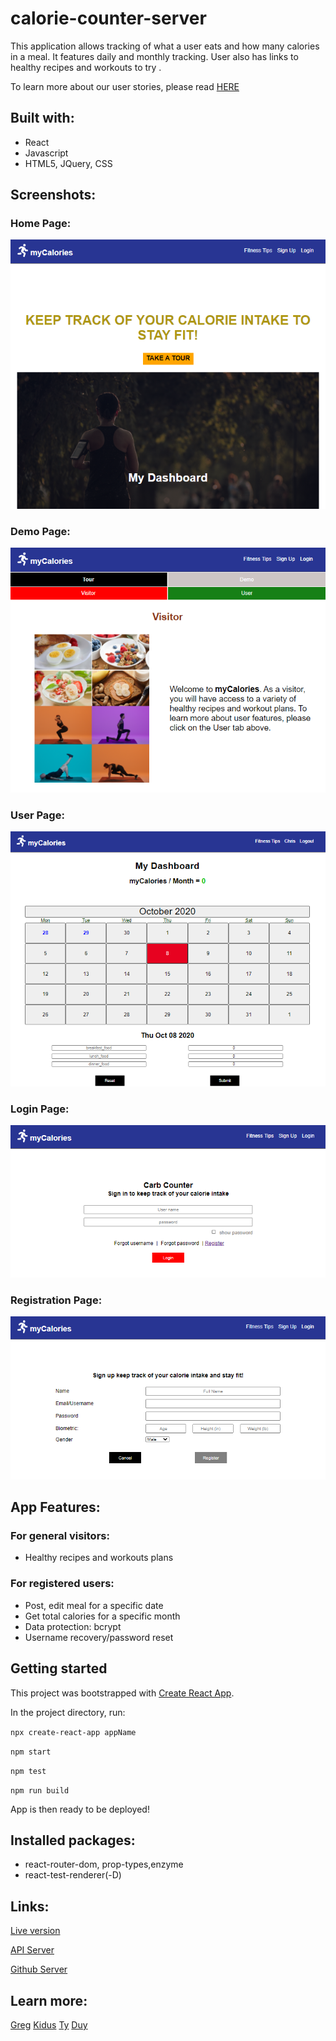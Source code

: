 # calorie-counter-server

This application allows tracking of what a user eats and how many calories in a meal.  It features daily and monthly tracking. User also has links to healthy recipes and workouts to try . 

To learn more about our user stories, please read [HERE](https://docs.google.com/spreadsheets/d/10vr_gILvtYHT7AtwDcj6wCP0vuv-HUcrETIH3dWyJcU/edit#gid=0)

## Built with:
* React
* Javascript
* HTML5, JQuery, CSS

## Screenshots:

### Home Page:
![Home Page](https://github.com/DuyLuu90/myCalories-client/blob/master/screenshots/HomePage.PNG)

### Demo Page:
![Demo Page](https://github.com/DuyLuu90/myCalories-client/blob/master/screenshots/DemoPage.PNG)

### User Page:
![User Page](https://github.com/DuyLuu90/myCalories-client/blob/master/screenshots/UserPage.PNG)

### Login Page:
![Login Page](https://github.com/DuyLuu90/myCalories-client/blob/master/screenshots/LoginPage.PNG)

### Registration Page:
![Reg Page](https://github.com/DuyLuu90/myCalories-client/blob/master/screenshots/RegPage.PNG)

## App Features:

### For general visitors: 
* Healthy recipes and workouts plans

### For registered users:
* Post, edit meal for a specific date
* Get total calories for a specific month
* Data protection: bcrypt
* Username recovery/password reset

## Getting started

This project was bootstrapped with [Create React App](https://github.com/facebook/create-react-app).

In the project directory, run:

`npx create-react-app appName`

`npm start`

`npm test`

`npm run build`

App is then ready to be deployed!

## Installed packages:
* react-router-dom, prop-types,enzyme
* react-test-renderer(-D)

## Links:

[Live version](https://mycalories-client.vercel.app/)

[API Server](https://nameless-hamlet-52392.herokuapp.com/)

[Github Server](https://github.com/DuyLuu90/myCalories-server)

## Learn more:

[Greg](https://github.com/gdreid13)
[Kidus](https://github.com/KidusY)
[Ty](https://github.com/tyonek)
[Duy](https://github.com/DuyLuu90)




